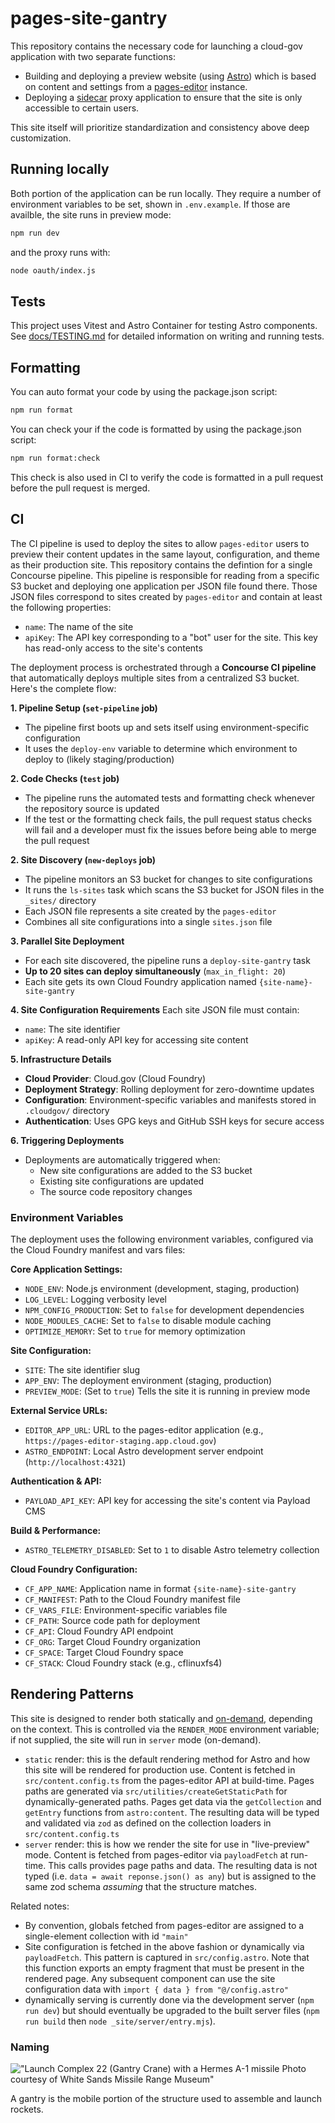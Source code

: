 # pages-site-gantry

This repository contains the necessary code for launching a cloud-gov application with two separate functions:

- Building and deploying a preview website (using [Astro](https://astro.build/)) which is based on content and settings from a [pages-editor](https://github.com/cloud-gov/pages-editor/) instance.
- Deploying a [sidecar](https://docs.cloudfoundry.org/devguide/sidecars.html) proxy application to ensure that the site is only accessible to certain users.

This site itself will prioritize standardization and consistency above deep customization.

## Running locally

Both portion of the application can be run locally. They require a number of environment variables to be set, shown in `.env.example`. If those are availble, the site runs in preview mode:

```sh
npm run dev
```

and the proxy runs with:

```sh
node oauth/index.js
```

## Tests

This project uses Vitest and Astro Container for testing Astro components. See [docs/TESTING.md](docs/TESTING.md) for detailed information on writing and running tests.

## Formatting

You can auto format your code by using the package.json script:

```sh
npm run format
```

You can check your if the code is formatted by using the package.json script:

```sh
npm run format:check
```

This check is also used in CI to verify the code is formatted in a pull request before the pull request is merged.

## CI

The CI pipeline is used to deploy the sites to allow `pages-editor` users to preview their content updates in the same layout, configuration, and theme as their production site. This repository contains the defintion for a single Concourse pipeline. This pipeline is responsible for reading from a specific S3 bucket and deploying one application per JSON file found there. Those JSON files correspond to sites created by `pages-editor` and contain at least the following properties:

- `name`: The name of the site
- `apiKey`: The API key corresponding to a "bot" user for the site. This key has read-only access to the site's contents

The deployment process is orchestrated through a **Concourse CI pipeline** that automatically deploys multiple sites from a centralized S3 bucket. Here's the complete flow:

**1. Pipeline Setup (`set-pipeline` job)**
- The pipeline first boots up and sets itself using environment-specific configuration
- It uses the `deploy-env` variable to determine which environment to deploy to (likely staging/production)

**2. Code Checks (`test` job)**
- The pipeline runs the automated tests and formatting check whenever the repository source is updated
- If the test or the formatting check fails, the pull request status checks will fail and a developer must fix the issues before being able to merge the pull request

**2. Site Discovery (`new-deploys` job)**
- The pipeline monitors an S3 bucket for changes to site configurations
- It runs the `ls-sites` task which scans the S3 bucket for JSON files in the `_sites/` directory
- Each JSON file represents a site created by the `pages-editor`
- Combines all site configurations into a single `sites.json` file

**3. Parallel Site Deployment**
- For each site discovered, the pipeline runs a `deploy-site-gantry` task
- **Up to 20 sites can deploy simultaneously** (`max_in_flight: 20`)
- Each site gets its own Cloud Foundry application named `{site-name}-site-gantry`

**4. Site Configuration Requirements**
Each site JSON file must contain:
- `name`: The site identifier
- `apiKey`: A read-only API key for accessing site content

**5. Infrastructure Details**
- **Cloud Provider**: Cloud.gov (Cloud Foundry)
- **Deployment Strategy**: Rolling deployment for zero-downtime updates
- **Configuration**: Environment-specific variables and manifests stored in `.cloudgov/` directory
- **Authentication**: Uses GPG keys and GitHub SSH keys for secure access

**6. Triggering Deployments**
- Deployments are automatically triggered when:
  - New site configurations are added to the S3 bucket
  - Existing site configurations are updated
  - The source code repository changes

### Environment Variables

The deployment uses the following environment variables, configured via the Cloud Foundry manifest and vars files:

**Core Application Settings:**
- `NODE_ENV`: Node.js environment (development, staging, production)
- `LOG_LEVEL`: Logging verbosity level
- `NPM_CONFIG_PRODUCTION`: Set to `false` for development dependencies
- `NODE_MODULES_CACHE`: Set to `false` to disable module caching
- `OPTIMIZE_MEMORY`: Set to `true` for memory optimization

**Site Configuration:**
- `SITE`: The site identifier slug
- `APP_ENV`: The deployment environment (staging, production)
- `PREVIEW_MODE`: (Set to `true`) Tells the site it is running in preview mode

**External Service URLs:**
- `EDITOR_APP_URL`: URL to the pages-editor application (e.g., `https://pages-editor-staging.app.cloud.gov`)
- `ASTRO_ENDPOINT`: Local Astro development server endpoint (`http://localhost:4321`)

**Authentication & API:**
- `PAYLOAD_API_KEY`: API key for accessing the site's content via Payload CMS

**Build & Performance:**
- `ASTRO_TELEMETRY_DISABLED`: Set to `1` to disable Astro telemetry collection

**Cloud Foundry Configuration:**
- `CF_APP_NAME`: Application name in format `{site-name}-site-gantry`
- `CF_MANIFEST`: Path to the Cloud Foundry manifest file
- `CF_VARS_FILE`: Environment-specific variables file
- `CF_PATH`: Source code path for deployment
- `CF_API`: Cloud Foundry API endpoint
- `CF_ORG`: Target Cloud Foundry organization
- `CF_SPACE`: Target Cloud Foundry space
- `CF_STACK`: Cloud Foundry stack (e.g., cflinuxfs4)

## Rendering Patterns

This site is designed to render both statically and [on-demand](https://docs.astro.build/en/guides/on-demand-rendering/), depending on the context. This is controlled via the `RENDER_MODE` environment variable; if not supplied, the site will run in `server` mode (on-demand).

- `static` render: this is the default rendering method for Astro and how this site will be rendered for production use. Content is fetched in `src/content.config.ts` from the pages-editor API at build-time. Pages paths are generated via `src/utilities/createGetStaticPath` for dynamically-generated paths. Pages get data via the `getCollection` and `getEntry` functions from `astro:content`. The resulting data will be typed and validated via `zod` as defined on the collection loaders in `src/content.config.ts`
- `server` render: this is how we render the site for use in "live-preview" mode. Content is fetched from pages-editor via `payloadFetch` at run-time. This calls provides page paths and data. The resulting data is not typed (i.e. `data = await reponse.json() as any`) but is assigned to the same zod schema _assuming_ that the structure matches.

Related notes:

- By convention, globals fetched from pages-editor are assigned to a single-element collection with id `"main"`
- Site configuration is fetched in the above fashion or dynamically via `payloadFetch`. This pattern is captured in `src/config.astro`. Note that this function exports an empty fragment that must be present in the rendered page. Any subsequent component can use the site configuration data with `import { data } from "@/config.astro"`
- dynamically serving is currently done via the development server (`npm run dev`) but should eventually be upgraded to the built server files (`npm run build` then `node _site/server/entry.mjs`).

### Naming

!["Launch Complex 22 (Gantry Crane) with a Hermes A-1 missile Photo courtesy of White Sands Missile Range Museum"](https://www.nps.gov/common/uploads/stories/images/nri/20161107/articles/844B4226-1DD8-B71B-0B8061E3C5ABA93C/844B4226-1DD8-B71B-0B8061E3C5ABA93C.jpg)

A gantry is the mobile portion of the structure used to assemble and launch rockets.
